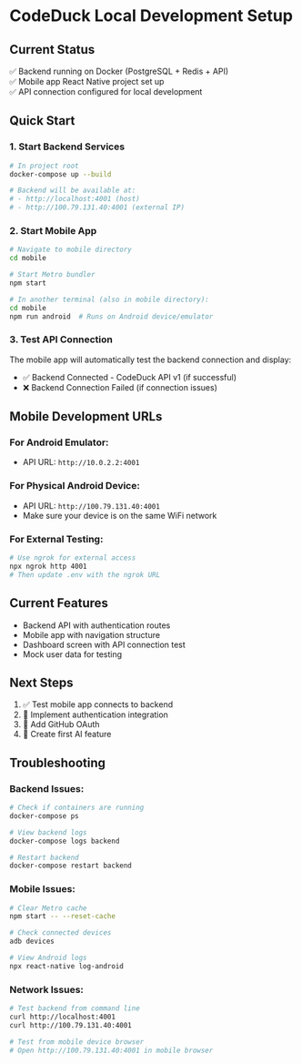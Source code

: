 # CodeDuck Local Development Setup

## Current Status
✅ Backend running on Docker (PostgreSQL + Redis + API)  
✅ Mobile app React Native project set up  
✅ API connection configured for local development  

## Quick Start

### 1. Start Backend Services
```bash
# In project root
docker-compose up --build

# Backend will be available at:
# - http://localhost:4001 (host)
# - http://100.79.131.40:4001 (external IP)
```

### 2. Start Mobile App
```bash
# Navigate to mobile directory
cd mobile

# Start Metro bundler
npm start

# In another terminal (also in mobile directory):
cd mobile
npm run android  # Runs on Android device/emulator
```

### 3. Test API Connection
The mobile app will automatically test the backend connection and display:
- ✅ Backend Connected - CodeDuck API v1 (if successful)
- ❌ Backend Connection Failed (if connection issues)

## Mobile Development URLs

### For Android Emulator:
- API URL: `http://10.0.2.2:4001`

### For Physical Android Device:
- API URL: `http://100.79.131.40:4001`
- Make sure your device is on the same WiFi network

### For External Testing:
```bash
# Use ngrok for external access
npx ngrok http 4001
# Then update .env with the ngrok URL
```

## Current Features
- Backend API with authentication routes
- Mobile app with navigation structure
- Dashboard screen with API connection test
- Mock user data for testing

## Next Steps
1. ✅ Test mobile app connects to backend 
2. 🔄 Implement authentication integration
3. 📝 Add GitHub OAuth
4. 🤖 Create first AI feature

## Troubleshooting

### Backend Issues:
```bash
# Check if containers are running
docker-compose ps

# View backend logs
docker-compose logs backend

# Restart backend
docker-compose restart backend
```

### Mobile Issues:
```bash
# Clear Metro cache
npm start -- --reset-cache

# Check connected devices
adb devices

# View Android logs
npx react-native log-android
```

### Network Issues:
```bash
# Test backend from command line
curl http://localhost:4001
curl http://100.79.131.40:4001

# Test from mobile device browser
# Open http://100.79.131.40:4001 in mobile browser
```